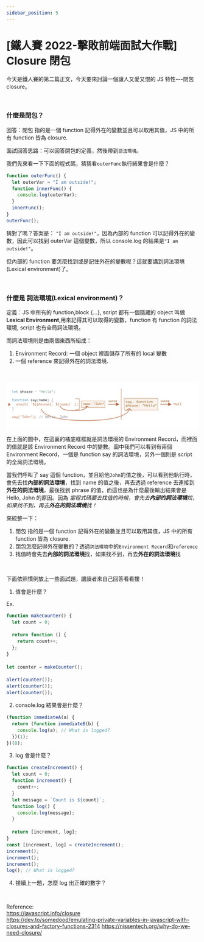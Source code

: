 ```yaml
---
sidebar_position: 5
---
```


# [鐵人賽 2022-擊敗前端面試大作戰] Closure 閉包

今天是鐵人賽的第二篇正文，今天要來討論一個讓人又愛又恨的 JS 特性---閉包 closure。

&nbsp;

### 什麼是閉包？

回答：閉包 指的是一個 function 記得外在的變數並且可以取用其值，JS 中的所有 function 皆為 closure.

面試回答思路：可以回答閉包的定義，然後帶到`語法環境`。

我們先來看一下下面的程式碼，猜猜看`outerFunc`執行結果會是什麼？

```js
function outerFunc() {
  let outerVar = "I am outside!";
  function innerFunc() {
    console.log(outerVar);
  }
  innerFunc();
}
outerFunc();
```

猜對了嗎？答案是： `"I am outside!"`，因為內部的 function 可以記得外在的變數，因此可以找到 outerVar 這個變數，所以 console.log 的結果是`"I am outside!"`。

但內部的 function 要怎麼找到或是記住外在的變數呢？這就要講到詞法環境(Lexical environment)了。

&nbsp;

### 什麼是 詞法環境(Lexical environment)？

定義：JS 中所有的 function,block {...}, script 都有一個隱藏的 object 叫做 **Lexical Environment**,用來記得其可以取得的變數，function 有 function 的詞法環境, script 也有全局詞法環境。

而詞法環境則是由兩個東西所組成：

1. Environment Record: 一個 object 裡面儲存了所有的 local 變數
2. 一個 reference 來記得外在的詞法環境.

&nbsp;

![closure2](./Img/closure2.png)

在上面的圖中，在這裏的橘底框框就是詞法環境的 Environment Record，而裡面的值就是該 Environment Record 中的變數。圖中我們可以看到有兩個 Environment Record，一個是 function say 的詞法環境，另外一個則是 script 的全局詞法環境。

當我們呼叫了 say 這個 function，並且給他`John`的值之後，可以看到他執行時，會先去找**內部的詞法環境**，找到 name 的值之後，再去透過 reference 去連接到**外在的詞法環境**，最後找到 phrase 的值，而這也是為什麼最後輸出結果會是 Hello, John 的原因。因為
_當程式碼要去找值的時候，會先去**內部的詞法環境**找，如果找不到，再去**外在的詞法環境**找！_

來統整一下：

1. 閉包 指的是一個 function 記得外在的變數並且可以取用其值，JS 中的所有 function 皆為 closure.
2. 閉包怎麼記得外在變數的？透過`詞法環境`中的`Environment Record`和`reference`
3. 找值時會先去**內部的詞法環境**找，如果找不到，再去**外在的詞法環境**找

&nbsp;

下面依照慣例放上一些面試題，讓讀者來自己回答看看摟！

1. 值會是什麼？

Ex.

```js
function makeCounter() {
  let count = 0;

  return function () {
    return count++;
  };
}

let counter = makeCounter();

alert(counter());
alert(counter());
alert(counter());
```

2. console.log 結果會是什麼？

```js
(function immediateA(a) {
  return (function immediateB(b) {
    console.log(a); // What is logged?
  })(1);
})(0);
```

3. log 會是什麼？

```js
function createIncrement() {
  let count = 0;
  function increment() {
    count++;
  }
  let message = `Count is ${count}`;
  function log() {
    console.log(message);
  }

  return [increment, log];
}
const [increment, log] = createIncrement();
increment();
increment();
increment();
log(); // What is logged?
```

4. 接續上一題，怎麼 log 出正確的數字？

&nbsp;

Reference:  
https://javascript.info/closure  
https://dev.to/somedood/emulating-private-variables-in-javascript-with-closures-and-factory-functions-2314
https://nissentech.org/why-do-we-need-closure/
